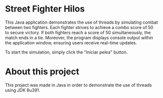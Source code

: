 # Street Fighter Hilos

This Java application demonstrates the use of threads by simulating combat between two fighters. Each fighter strives to achieve a combo score of 50 to secure victory. If both fighters reach a score of 50 simultaneously, the match ends in a tie. Moreover, the program displays console output within the application window, ensuring users receive real-time updates.

To start the simulation, simply click the "Iniciar pelea" button.

# About this project

This project was made in Java in order to demonstrate the use of threads using JDK 8u391.